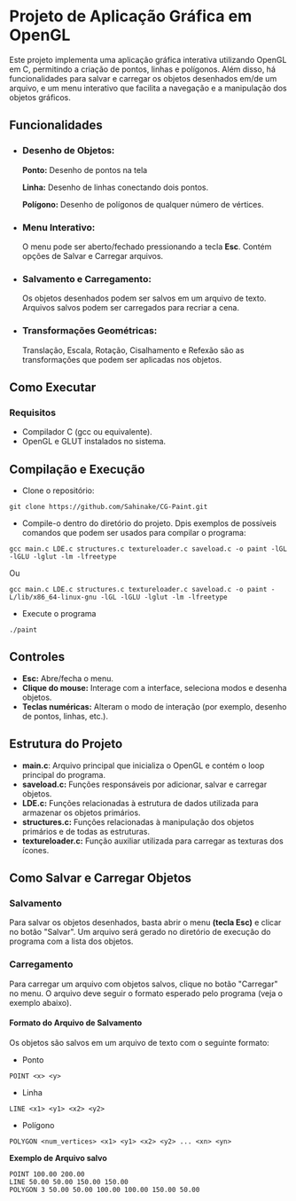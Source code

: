 
# Projeto de Aplicação Gráfica em OpenGL

Este projeto implementa uma aplicação gráfica interativa utilizando OpenGL em C, permitindo a criação de pontos, linhas e polígonos. Além disso, há funcionalidades para salvar e carregar os objetos desenhados em/de um arquivo, e um menu interativo que facilita a navegação e a manipulação dos objetos gráficos.

## Funcionalidades
* ### Desenho de Objetos:
    **Ponto:** Desenho de pontos na tela
    
    **Linha:** Desenho de linhas conectando dois pontos.
   
   **Polígono:** Desenho de polígonos de qualquer número de vértices.

* ### Menu Interativo:

    O menu pode ser aberto/fechado pressionando a tecla **Esc**. Contém opções de Salvar e Carregar arquivos.

* ### Salvamento e Carregamento:
    Os objetos desenhados podem ser salvos em um arquivo de texto. Arquivos salvos podem ser carregados para recriar a cena.

* ### Transformações Geométricas:
    Translação, Escala, Rotação, Cisalhamento e Refexão são as transformações que podem ser aplicadas nos objetos.

## Como Executar
### Requisitos
* Compilador C (gcc ou equivalente).
* OpenGL e GLUT instalados no sistema.

## Compilação e Execução
* Clone o repositório:

``` 
git clone https://github.com/Sahinake/CG-Paint.git
```
* Compile-o dentro do diretório do projeto. Dpis exemplos de possíveis comandos que podem ser usados para compilar o programa:
```
gcc main.c LDE.c structures.c textureloader.c saveload.c -o paint -lGL -lGLU -lglut -lm -lfreetype
```
Ou
```
gcc main.c LDE.c structures.c textureloader.c saveload.c -o paint -L/lib/x86_64-linux-gnu -lGL -lGLU -lglut -lm -lfreetype
```

* Execute o programa
```
./paint
```

## Controles
* **Esc:** Abre/fecha o menu.
* **Clique do mouse:** Interage com a interface, seleciona modos e desenha objetos.
* **Teclas numéricas:** Alteram o modo de interação (por exemplo, desenho de pontos, linhas, etc.).
    
## Estrutura do Projeto
* **main.c**: Arquivo principal que inicializa o OpenGL e contém o loop principal do programa.
* **saveload.c:** Funções responsáveis por adicionar, salvar e carregar objetos.
* **LDE.c:** Funções relacionadas à estrutura de dados utilizada para armazenar os objetos primários.
* **structures.c:** Funções relacionadas à manipulação dos objetos primários e de todas as estruturas.
* **textureloader.c:** Função auxiliar utilizada para carregar as texturas dos ícones.

## Como Salvar e Carregar Objetos
### Salvamento
Para salvar os objetos desenhados, basta abrir o menu **(tecla Esc)** e clicar no botão "Salvar".
Um arquivo será gerado no diretório de execução do programa com a lista dos objetos.

### Carregamento
Para carregar um arquivo com objetos salvos, clique no botão "Carregar" no menu.
O arquivo deve seguir o formato esperado pelo programa (veja o exemplo abaixo).
#### Formato do Arquivo de Salvamento
Os objetos são salvos em um arquivo de texto com o seguinte formato:
* Ponto
```
POINT <x> <y>
```
* Linha
```
LINE <x1> <y1> <x2> <y2>
```
* Polígono
```
POLYGON <num_vertices> <x1> <y1> <x2> <y2> ... <xn> <yn>
```
**Exemplo de Arquivo salvo**
```
POINT 100.00 200.00
LINE 50.00 50.00 150.00 150.00
POLYGON 3 50.00 50.00 100.00 100.00 150.00 50.00
```



